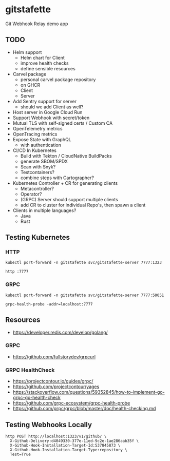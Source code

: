 # gitstafette

Git Webhook Relay demo app

## TODO

* Helm support
  * Helm chart for Client
  * improve health checks
  * define sensible resources
* Carvel package
  * personal carvel package repository
  * on GHCR
  * Client
  * Server
* Add Sentry support for server
  * should we add Client as well?
* Host server in Google Cloud Run
* Support Webhook with secret/token
* Mutual TLS with self-signed certs / Custom CA
* OpenTelemetry metrics
* OpenTracing metrics
* Expose State with GraphQL
  * with authentication
* CI/CD In Kubernetes
  * Build with Tekton / CloudNative BuildPacks
  * generate SBOM/SPDX
  * Scan with Snyk?
  * Testcontainers?
  * combine steps with Cartographer?
* Kubernetes Controller + CR for generating clients
  * Metacontroller?
  * Operator?
  * (GRPC) Server should support multiple clients
  * add CR to cluster for individual Repo's, then spawn a client
* Clients in multiple languages?
  * Java
  * Rust

## Testing Kubernetes

### HTTP

```shell
kubectl port-forward -n gitstafette svc/gitstafette-server 7777:1323
```

```shell
http :7777
```

### GRPC

```shell
kubectl port-forward -n gitstafette svc/gitstafette-server 7777:50051
```

```shell
grpc-health-probe -addr=localhost:7777
```

## Resources

* https://developer.redis.com/develop/golang/

### GRPC

* https://github.com/fullstorydev/grpcurl

### GRPC HealthCheck

* https://projectcontour.io/guides/grpc/
* https://github.com/projectcontour/yages
* https://stackoverflow.com/questions/59352845/how-to-implement-go-grpc-go-health-check
* https://github.com/grpc-ecosystem/grpc-health-probe
* https://github.com/grpc/grpc/blob/master/doc/health-checking.md

## Testing Webhooks Locally

```shell
http POST http://localhost:1323/v1/github/ \
  X-Github-Delivery:d4049330-377e-11ed-9c2e-1ae286aab35f \
  X-Github-Hook-Installation-Target-Id:537845873 \
  X-Github-Hook-Installation-Target-Type:repository \
  Test=True
```